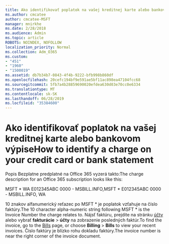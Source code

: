 ```yaml
---
title: Ako identifikovať poplatok na vašej kreditnej karte alebo bankovom výpise
ms.author: cmcatee
author: cmcatee-MSFT
manager: mnirkhe
ms.date: 2/28/2018
ms.audience: Admin
ms.topic: article
ROBOTS: NOINDEX, NOFOLLOW
localization_priority: Normal
ms.collection: Adm_O365
ms.custom:
- "451"
- "1960"
- "1500019"
ms.assetid: db7b34b7-0843-4f4b-9222-bfb998b860df
ms.openlocfilehash: 20cefc194bf9e591ae5bf11ac898ea47104fcc68
ms.sourcegitcommit: 5fb7a4b28859690020efdea630d03e70cc0e6334
ms.translationtype: MT
ms.contentlocale: sk-SK
ms.lasthandoff: 06/28/2019
ms.locfileid: "35384600"
---
```

# <a name="how-to-identify-a-charge-on-your-credit-card-or-bank-statement"></a><span data-ttu-id="a7f1d-102">Ako identifikovať poplatok na vašej kreditnej karte alebo bankovom výpise</span><span class="sxs-lookup"><span data-stu-id="a7f1d-102">How to identify a charge on your credit card or bank statement</span></span>

<span data-ttu-id="a7f1d-103">Popis Bezplatne predplatné na Office 365 vyzerá takto:</span><span class="sxs-lookup"><span data-stu-id="a7f1d-103">The charge description for an Office 365 subscription looks like this:</span></span>
  
<span data-ttu-id="a7f1d-104">MSFT \* WA E012345ABC 0000 - MSBILL.INFO,</span><span class="sxs-lookup"><span data-stu-id="a7f1d-104">MSFT \* E012345ABC 0000 - MSBILL.INFO, WA</span></span>
  
<span data-ttu-id="a7f1d-105">10 znakov alfanumerický reťazec po MSFT \* je poplatok vzťahuje na číslo faktúry.</span><span class="sxs-lookup"><span data-stu-id="a7f1d-105">The 10 character alpha-numeric string following MSFT \* is the Invoice Number the charge relates to.</span></span> <span data-ttu-id="a7f1d-106">Nájsť faktúru, prejdite na stránku [účty](https://go.microsoft.com/fwlink/p/?linkid=848039) alebo vybrať **fakturácie** \> **účty** na zobrazenie posledných faktúr.</span><span class="sxs-lookup"><span data-stu-id="a7f1d-106">To find the invoice, go to the [Bills](https://go.microsoft.com/fwlink/p/?linkid=848039) page, or choose **Billing** \> **Bills** to view your recent invoices.</span></span> <span data-ttu-id="a7f1d-107">Číslo faktúry je blízko rohu dokladu faktúry.</span><span class="sxs-lookup"><span data-stu-id="a7f1d-107">The invoice number is near the right corner of the invoice document.</span></span>
  